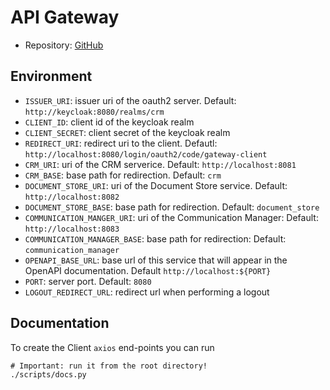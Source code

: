 # API Gateway

- Repository: [GitHub](https://github.com/polito-WAII-2024/lab5-g13)

## Environment

- `ISSUER_URI`: issuer uri of the oauth2 server. Default: `http://keycloak:8080/realms/crm`
- `CLIENT_ID`: client id of the keycloak realm
- `CLIENT_SECRET`: client secret of the keycloak realm
- `REDIRECT_URI`: redirect uri to the client. Defautl: `http://localhost:8080/login/oauth2/code/gateway-client`
- `CRM_URI`: uri of the CRM serverice. Default: `http://localhost:8081`
- `CRM_BASE`: base path for redirection. Default: `crm`
- `DOCUMENT_STORE_URI`: uri of the Document Store service. Default: `http://localhost:8082`
- `DOCUMENT_STORE_BASE`: base path for redirection. Default: `document_store`
- `COMMUNICATION_MANGER_URI`: uri of the Communication Manager: Default: `http://localhost:8083`
- `COMMUNICATION_MANAGER_BASE`: base path for redirection: Default: `communication_manager`
- `OPENAPI_BASE_URL`: base url of this service that will appear in the OpenAPI documentation.
  Default `http://localhost:${PORT}`
- `PORT`: server port. Default: `8080`
- `LOGOUT_REDIRECT_URL`: redirect url when performing a logout

## Documentation

To create the Client `axios` end-points you can run

```shell
# Important: run it from the root directory!
./scripts/docs.py
```